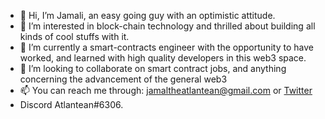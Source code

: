- 👋 Hi, I’m Jamali, an easy going guy with an optimistic attitude.
- 👀 I’m interested in block-chain technology and thrilled about building all kinds of cool stuffs with it.
- 🌱 I’m currently a smart-contracts engineer with the opportunity to have worked, and learned with high quality developers in this web3 space.
- 💞️ I’m looking to collaborate on smart contract jobs, and anything concerning the advancement of the general web3
- 📫 You can reach me through: jamaltheatlantean@gmail.com or [Twitter](https://twitter.com/ThatAtlantean)
-   Discord Atlantean#6306.

<!---
jamaltheatlantean/jamaltheatlantean is a ✨ special ✨ repository because its `README.md` (this file) appears on your GitHub profile.
You can click the Preview link to take a look at your changes.
--->
